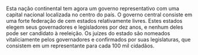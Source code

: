 ﻿Esta nação continental tem agora um governo representativo com uma capital nacional localizada no centro do país. O governo central consiste em uma forte federação de cem estados relativamente livres. Estes estados elegem seus governadores e legisladores por dez anos, e nenhum deles pode ser candidato à reeleição. Os juízes do estado são nomeados vitaliciamente pelos governadores e confirmados por suas legislaturas, que consistem em um representante para cada 100 mil cidadãos.